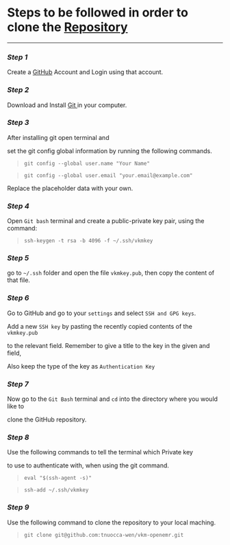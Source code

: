 # Steps to be followed in order to clone the [Repository][3]
***
### *Step 1*
Create a [GitHub][1] Account and Login using that account.

### *Step 2*
Download and Install [Git ][2] in your computer.


### *Step 3*
After installing git open terminal and 

set the git config global information by running the following commands.

> `git config --global user.name "Your Name"`

> `git config --global user.email "your.email@example.com"`

Replace the placeholder data with your own.

### *Step 4*
Open `Git bash` terminal and create a public-private key pair, using the command:
> `ssh-keygen -t rsa -b 4096 -f ~/.ssh/vkmkey`

### *Step 5*
go to `~/.ssh` folder and open the file `vkmkey.pub`, then copy the content of that file.

### *Step 6*
Go to GitHub and go to your `settings` and select `SSH and GPG keys`. 

Add a new `SSH key` by pasting the recently copied contents of the `vkmkey.pub`

to the relevant field. Remember to give a title to the key in the given and field,

Also keep the type of the key as `Authentication Key`

### *Step 7*
Now go to the `Git Bash` terminal and `cd` into the directory where you would like to

clone the GitHub repository.

### *Step 8*
Use the following commands to tell the terminal which Private key

to use to authenticate with, when using the git command.

> `eval "$(ssh-agent -s)"`

> `ssh-add ~/.ssh/vkmkey`

### *Step 9*
Use the following command to clone the repository to your local maching.
> `git clone git@github.com:tnuocca-wen/vkm-openemr.git`


[1]: <https://github.com> "GitHub Home Page"
[2]: <https://git-scm.com/downloads> "Git Download Page"
[3]: <https://github.com/tnuocca-wen/vkm-openemr> "VKM OpenEMR Repository"
